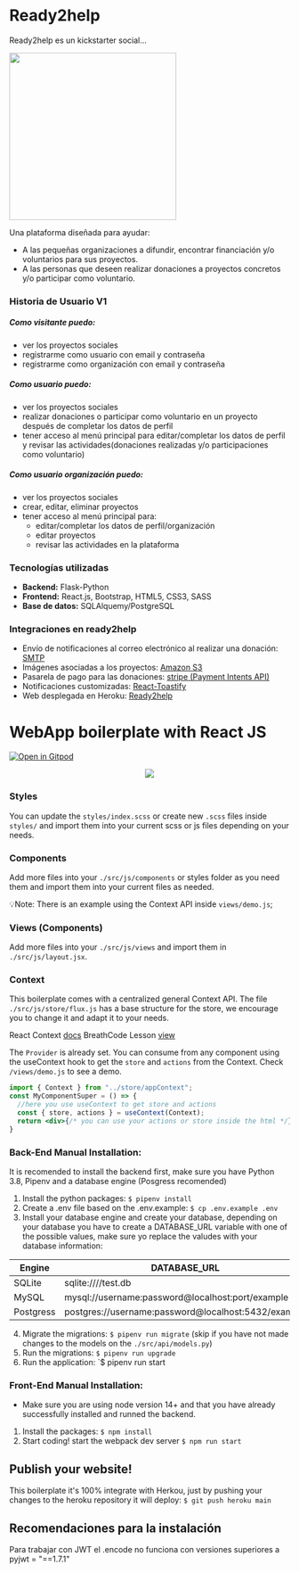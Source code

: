# Ready2help
Ready2help es un kickstarter social...

<img src="https://ready2help.s3.eu-west-3.amazonaws.com/Original.png" width="300" />

Una plataforma diseñada para ayudar:
* A las pequeñas organizaciones a difundir, encontrar financiación y/o voluntarios para sus proyectos.
* A las personas que deseen realizar donaciones a proyectos concretos y/o participar como voluntario.


### Historia de Usuario V1

##### Como visitante puedo:
* ver los proyectos sociales
* registrarme como usuario con email y contraseña
* registrarme como organización con email y contraseña

##### Como usuario puedo:
* ver los proyectos sociales
* realizar donaciones o participar como voluntario en un proyecto después de completar los datos de perfil
* tener acceso al menú principal para editar/completar los datos de perfil y revisar las actividades(donaciones realizadas y/o participaciones como voluntario)

##### Como usuario organización puedo:
* ver los proyectos sociales
* crear, editar, eliminar proyectos
* tener acceso al menú principal para:
    - editar/completar los datos de perfil/organización
    - editar proyectos
    - revisar las actividades en la plataforma

### Tecnologías utilizadas
+ **Backend:** Flask-Python
+ **Frontend:** React.js, Bootstrap, HTML5, CSS3, SASS
+ **Base de datos:** SQLAlquemy/PostgreSQL

### Integraciones en ready2help
+ Envío de notificaciones al correo electrónico al realizar una donación: [SMTP](https://www.tutorialspoint.com/python/python_sending_email.htm)
+ Imágenes asociadas a los proyectos: [Amazon S3](https://boto3.amazonaws.com/v1/documentation/api/latest/guide/s3-uploading-files.html)
+ Pasarela de pago para las donaciones: [stripe (Payment Intents API)](https://stripe.com/docs/payments/payment-intents)
+ Notificaciones customizadas: [React-Toastify](https://fkhadra.github.io/react-toastify/installation/)
+ Web desplegada en  Heroku: [Ready2help](https://ready2help.herokuapp.com/)



# WebApp boilerplate with React JS
[![Open in Gitpod](https://gitpod.io/button/open-in-gitpod.svg)](https://gitpod.io#https://github.com/4GeeksAcademy/react-flask-hello.git)

<p align="center">
<a href="https://www.loom.com/share/f37c6838b3f1496c95111e515e83dd9b"><img src="https://github.com/4GeeksAcademy/flask-rest-hello/blob/main/docs/assets/how-to.png?raw=true?raw=true" /></a>
</p>

### Styles
You can update the `styles/index.scss` or create new `.scss` files inside `styles/` and import them into your current scss or js files depending on your needs.

### Components
Add more files into your `./src/js/components` or styles folder as you need them and import them into your current files as needed.

💡Note: There is an example using the Context API inside `views/demo.js`;

### Views (Components)
Add more files into your `./src/js/views` and import them in `./src/js/layout.jsx`.

### Context
This boilerplate comes with a centralized general Context API. The file `./src/js/store/flux.js` has a base structure for the store, we encourage you to change it and adapt it to your needs.

React Context [docs](https://reactjs.org/docs/context.html)
BreathCode Lesson [view](https://content.breatheco.de/lesson/react-hooks-explained)

The `Provider` is already set. You can consume from any component using the useContext hook to get the `store` and `actions` from the Context. Check `/views/demo.js` to see a demo.

```jsx
import { Context } from "../store/appContext";
const MyComponentSuper = () => {
  //here you use useContext to get store and actions
  const { store, actions } = useContext(Context);
  return <div>{/* you can use your actions or store inside the html */}</div>
}
```

### Back-End Manual Installation:

It is recomended to install the backend first, make sure you have Python 3.8, Pipenv and a database engine (Posgress recomended)

1. Install the python packages: `$ pipenv install`
2. Create a .env file based on the .env.example: `$ cp .env.example .env`
3. Install your database engine and create your database, depending on your database you have to create a DATABASE_URL variable with one of the possible values, make sure yo replace the valudes with your database information:

| Engine	| DATABASE_URL 						|
| ------------- | ----------------------------------------------------- |
| SQLite	| sqlite:////test.db	 				|
| MySQL		| mysql://username:password@localhost:port/example	|
| Postgress	| postgres://username:password@localhost:5432/example 	|

4. Migrate the migrations: `$ pipenv run migrate` (skip if you have not made changes to the models on the `./src/api/models.py`)
5. Run the migrations: `$ pipenv run upgrade`
6. Run the application: `$ pipenv run start


### Front-End Manual Installation:

- Make sure you are using node version 14+ and that you have already successfully installed and runned the backend.

1. Install the packages: `$ npm install`
2. Start coding! start the webpack dev server `$ npm run start`

## Publish your website!

This boilerplate it's 100% integrate with Herkou, just by pushing your changes to the heroku repository it will deploy: `$ git push heroku main`

## Recomendaciones para la instalación

Para trabajar con JWT el .encode no funciona con versiones superiores a pyjwt = "==1.7.1"